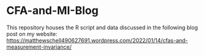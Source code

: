 # CFA-and-MI-Blog
This repository houses the R script and data discussed in the following blog post on my website: https://matthewschell490627691.wordpress.com/2022/01/14/cfas-and-measurement-invariance/
